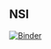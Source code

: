 ## NSI

[![Binder](https://mybinder.org/badge_logo.svg)](https://mybinder.org/v2/gh/maxencedasilva/NSI/HEAD)

